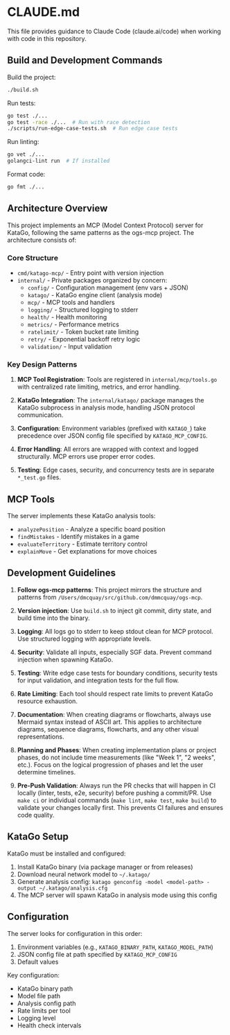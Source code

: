 # CLAUDE.md

This file provides guidance to Claude Code (claude.ai/code) when working with code in this repository.

## Build and Development Commands

Build the project:
```bash
./build.sh
```

Run tests:
```bash
go test ./...
go test -race ./...  # Run with race detection
./scripts/run-edge-case-tests.sh  # Run edge case tests
```

Run linting:
```bash
go vet ./...
golangci-lint run  # If installed
```

Format code:
```bash
go fmt ./...
```

## Architecture Overview

This project implements an MCP (Model Context Protocol) server for KataGo, following the same patterns as the ogs-mcp project. The architecture consists of:

### Core Structure
- `cmd/katago-mcp/` - Entry point with version injection
- `internal/` - Private packages organized by concern:
  - `config/` - Configuration management (env vars + JSON)
  - `katago/` - KataGo engine client (analysis mode)
  - `mcp/` - MCP tools and handlers
  - `logging/` - Structured logging to stderr
  - `health/` - Health monitoring
  - `metrics/` - Performance metrics
  - `ratelimit/` - Token bucket rate limiting
  - `retry/` - Exponential backoff retry logic
  - `validation/` - Input validation

### Key Design Patterns

1. **MCP Tool Registration**: Tools are registered in `internal/mcp/tools.go` with centralized rate limiting, metrics, and error handling.

2. **KataGo Integration**: The `internal/katago/` package manages the KataGo subprocess in analysis mode, handling JSON protocol communication.

3. **Configuration**: Environment variables (prefixed with `KATAGO_`) take precedence over JSON config file specified by `KATAGO_MCP_CONFIG`.

4. **Error Handling**: All errors are wrapped with context and logged structurally. MCP errors use proper error codes.

5. **Testing**: Edge cases, security, and concurrency tests are in separate `*_test.go` files.

## MCP Tools

The server implements these KataGo analysis tools:
- `analyzePosition` - Analyze a specific board position
- `findMistakes` - Identify mistakes in a game
- `evaluateTerritory` - Estimate territory control
- `explainMove` - Get explanations for move choices

## Development Guidelines

1. **Follow ogs-mcp patterns**: This project mirrors the structure and patterns from `/Users/dmcquay/src/github.com/dmmcquay/ogs-mcp`.

2. **Version injection**: Use `build.sh` to inject git commit, dirty state, and build time into the binary.

3. **Logging**: All logs go to stderr to keep stdout clean for MCP protocol. Use structured logging with appropriate levels.

4. **Security**: Validate all inputs, especially SGF data. Prevent command injection when spawning KataGo.

5. **Testing**: Write edge case tests for boundary conditions, security tests for input validation, and integration tests for the full flow.

6. **Rate Limiting**: Each tool should respect rate limits to prevent KataGo resource exhaustion.

7. **Documentation**: When creating diagrams or flowcharts, always use Mermaid syntax instead of ASCII art. This applies to architecture diagrams, sequence diagrams, flowcharts, and any other visual representations.

8. **Planning and Phases**: When creating implementation plans or project phases, do not include time measurements (like "Week 1", "2 weeks", etc.). Focus on the logical progression of phases and let the user determine timelines.

9. **Pre-Push Validation**: Always run the PR checks that will happen in CI locally (linter, tests, e2e, security) before pushing a commit/PR. Use `make ci` or individual commands (`make lint`, `make test`, `make build`) to validate your changes locally first. This prevents CI failures and ensures code quality.

## KataGo Setup

KataGo must be installed and configured:
1. Install KataGo binary (via package manager or from releases)
2. Download neural network model to `~/.katago/`
3. Generate analysis config: `katago genconfig -model <model-path> -output ~/.katago/analysis.cfg`
4. The MCP server will spawn KataGo in analysis mode using this config

## Configuration

The server looks for configuration in this order:
1. Environment variables (e.g., `KATAGO_BINARY_PATH`, `KATAGO_MODEL_PATH`)
2. JSON config file at path specified by `KATAGO_MCP_CONFIG`
3. Default values

Key configuration:
- KataGo binary path
- Model file path
- Analysis config path
- Rate limits per tool
- Logging level
- Health check intervals